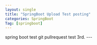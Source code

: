 ```yaml
---
layout: single
title: "SpringBoot Upload Test posting"
categories: SpringBoot
Tag: [springboot]
---
```

<link rel="short icon" href="#">
spring boot test git pullrequest test 3rd.
---

